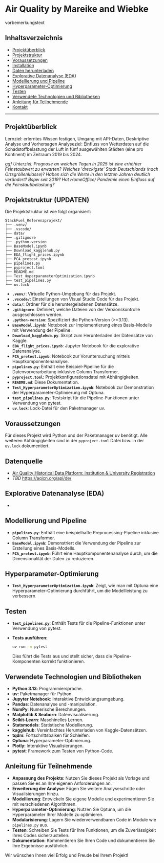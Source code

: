 # Air Quality by Mareike and Wiebke

vorbemerkungstext

## Inhaltsverzeichnis

- [Projektüberblick](#projektüberblick)
- [Projektstruktur](#projektstruktur)
- [Voraussetzungen](#voraussetzungen)
- [Installation](#installation)
- [Daten herunterladen](#daten-herunterladen)
- [Explorative Datenanalyse (EDA)](#explorative-datenanalyse-eda)
- [Modellierung und Pipeline](#modellierung-und-pipeline)
- [Hyperparameter-Optimierung](#hyperparameter-optimierung)
- [Testen](#testen)
- [Verwendete Technologien und Bibliotheken](#verwendete-technologien-und-bibliotheken)
- [Anleitung für Teilnehmende](#anleitung-für-teilnehmende)
- [Kontakt](#kontakt)

---

## Projektüberblick

Lernziel: erlerntes Wissen festigen, Umgang mit API-Daten, Deskriptive Analyse und Vorhersagen
Analyseziel: 
Einfluss von Wetterdaten auf die Schadstoffbelastung der Luft
in fünf ausgewählten Städten (eine pro Kontinent)
im Zeitraum 2019 bis 2024.

<i> 
ggf Unterziel:
Prognose an welchen Tagen in 2025 ist eine erhöhter Feinstaubwert zu erwarten?
Welches 'dreckigste' Stadt Deutschlands (nach Ortsgrößenklasse)?
Haben sich die Werte in den letzten Jahren deutlich verändert? Bspw seit 2019?
Hat HomeOffice/ Pandemie einen Einfluss auf die Feinstaubbelastung?
</i>


## Projektstruktur (UPDATEN)

Die Projektstruktur ist wie folgt organisiert:

```
StackFuel_Referenzprojekt/
├── .venv/
├── .vscode/
├── data/
├── .gitignore
├── .python-version
├── BaseModel.ipynb
├── Download_kagglehub.py
├── EDA_flight_prices.ipynb
├── PCA_pretest.ipynb
├── pipelines.py
├── pyproject.toml
├── README.md
├── Test_HyperparameterOptimization.ipynb
├── test_pipelines.py
└── uv.lock
```

- **`.venv/`**: Virtuelle Python-Umgebung für das Projekt.
- **`.vscode/`**: Einstellungen von Visual Studio Code für das Projekt.
- **`data/`**: Ordner für die heruntergeladenen Datensätze.
- **`.gitignore`**: Definiert, welche Dateien von der Versionskontrolle ausgeschlossen werden.
- **`.python-version`**: Spezifiziert die Python-Version (>=3.13).
- **`BaseModel.ipynb`**: Notebook zur Implementierung eines Basis-Modells mit Verwendung der Pipeline.
- **`Download_kagglehub.py`**: Skript zum Herunterladen der Datensätze von Kaggle.
- **`EDA_flight_prices.ipynb`**: Jupyter Notebook für die explorative Datenanalyse.
- **`PCA_pretest.ipynb`**: Notebook zur Voruntersuchung mittels Hauptkomponentenanalyse.
- **`pipelines.py`**: Enthält eine Beispiel-Pipeline für die Datenvorverarbeitung inklusive Column Transformer.
- **`pyproject.toml`**: Projektkonfigurationsdatei mit Abhängigkeiten.
- **`README.md`**: Diese Dokumentation.
- **`Test_HyperparameterOptimization.ipynb`**: Notebook zur Demonstration der Hyperparameter-Optimierung mit Optuna.
- **`test_pipelines.py`**: Testskript für die Pipeline-Funktionen unter Verwendung von pytest.
- **`uv.lock`**: Lock-Datei für den Paketmanager uv.

## Voraussetzungen

Für dieses Projekt wird Python und der Paketmanager uv benötigt. 
Alle weiteren Abhängigkeiten sind in der `pyproject.toml` Datei bzw. in der `uv.lock` dokumentiert.


## Datenquelle

- [Air Quality Historical Data Platform: Institution & University Registration](https://aqicn.org/data-platform/covid19/)
- *TBD* https://aqicn.org/api/de/

## Explorative Datenanalyse (EDA)

- 

## Modellierung und Pipeline

- **`pipelines.py`**: Enthält eine beispielhafte Preprocessing-Pipeline inklusive Column Transformer.
- **`BaseModel.ipynb`**: Demonstriert die Verwendung der Pipeline zur Erstellung eines Basis-Modells.
- **`PCA_pretest.ipynb`**: Führt eine Hauptkomponentenanalyse durch, um die Dimensionalität der Daten zu reduzieren.

## Hyperparameter-Optimierung

- **`Test_HyperparameterOptimization.ipynb`**: Zeigt, wie man mit Optuna eine Hyperparameter-Optimierung durchführt, um die Modellleistung zu verbessern.

## Testen

- **`test_pipelines.py`**: Enthält Tests für die Pipeline-Funktionen unter Verwendung von pytest.
- **Tests ausführen**:

  ```bash
  uv run -m pytest
  ```

  Dies führt die Tests aus und stellt sicher, dass die Pipeline-Komponenten korrekt funktionieren.

## Verwendete Technologien und Bibliotheken

- **Python 3.13**: Programmiersprache.
- **uv**: Paketmanager für Python.
- **Jupyter Notebook**: Interaktive Entwicklungsumgebung.
- **Pandas**: Datenanalyse und -manipulation.
- **NumPy**: Numerische Berechnungen.
- **Matplotlib & Seaborn**: Datenvisualisierung.
- **Scikit-Learn**: Maschinelles Lernen.
- **Statsmodels**: Statistische Modellierung.
- **kagglehub**: Vereinfachtes Herunterladen von Kaggle-Datensätzen.
- **tqdm**: Fortschrittsbalken für Schleifen.
- **Optuna**: Hyperparameter-Optimierung.
- **Plotly**: Interaktive Visualisierungen.
- **pytest**: Framework zum Testen von Python-Code.

## Anleitung für Teilnehmende

- **Anpassung des Projekts**: Nutzen Sie dieses Projekt als Vorlage und passen Sie es an Ihre eigenen Anforderungen an.
- **Erweiterung der Analyse**: Fügen Sie weitere Analyseschritte oder Visualisierungen hinzu.
- **Modellierung**: Entwickeln Sie eigene Modelle und experimentieren Sie mit verschiedenen Algorithmen.
- **Hyperparameter-Optimierung**: Nutzen Sie Optuna, um die Hyperparameter Ihrer Modelle zu optimieren.
- **Modularisierung**: Lagern Sie wiederverwendbaren Code in Module wie `pipelines.py` aus.
- **Testen**: Schreiben Sie Tests für Ihre Funktionen, um die Zuverlässigkeit Ihres Codes sicherzustellen.
- **Dokumentation**: Kommentieren Sie Ihren Code und dokumentieren Sie Ihre Ergebnisse ausführlich.

Wir wünschen Ihnen viel Erfolg und Freude bei Ihrem Projekt!